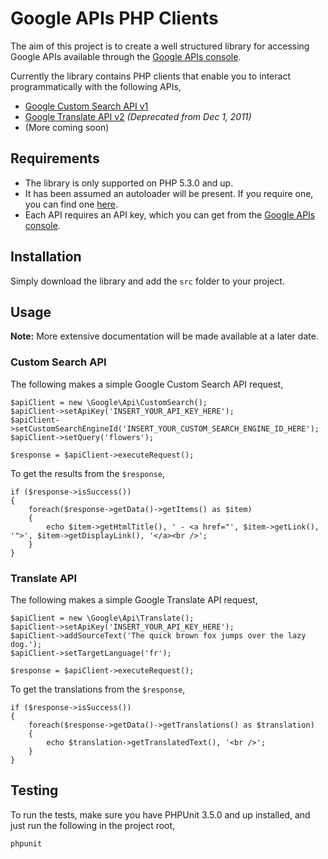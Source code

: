 Google APIs PHP Clients
=======================

The aim of this project is to create a well structured library for accessing Google APIs available through the [Google APIs console][1].

Currently the library contains PHP clients that enable you to interact programmatically with the following APIs,

* [Google Custom Search API v1][2]
* [Google Translate API v2][3] _(Deprecated from Dec 1, 2011)_
* (More coming soon)

Requirements
------------

* The library is only supported on PHP 5.3.0 and up.
* It has been assumed an autoloader will be present. If you require one, you can find one [here][4].
* Each API requires an API key, which you can get from the [Google APIs console][1].

Installation
------------

Simply download the library and add the `src` folder to your project.

Usage
-----

**Note:** More extensive documentation will be made available at a later date.

### Custom Search API

The following makes a simple Google Custom Search API request,

    $apiClient = new \Google\Api\CustomSearch();
    $apiClient->setApiKey('INSERT_YOUR_API_KEY_HERE');
    $apiClient->setCustomSearchEngineId('INSERT_YOUR_CUSTOM_SEARCH_ENGINE_ID_HERE');
    $apiClient->setQuery('flowers');

    $response = $apiClient->executeRequest();

To get the results from the `$response`,

    if ($response->isSuccess())
    {
        foreach($response->getData()->getItems() as $item)
        {
            echo $item->getHtmlTitle(), ' - <a href="', $item->getLink(), '">', $item->getDisplayLink(), '</a><br />';
        }
    }

### Translate API

The following makes a simple Google Translate API request,

    $apiClient = new \Google\Api\Translate();
    $apiClient->setApiKey('INSERT_YOUR_API_KEY_HERE');
    $apiClient->addSourceText('The quick brown fox jumps over the lazy dog.');
    $apiClient->setTargetLanguage('fr');

    $response = $apiClient->executeRequest();

To get the translations from the `$response`,

    if ($response->isSuccess())
    {
        foreach($response->getData()->getTranslations() as $translation)
        {
            echo $translation->getTranslatedText(), '<br />';
        }
    }

Testing
-------

To run the tests, make sure you have PHPUnit 3.5.0 and up installed, and just run the following in the project root,

    phpunit

[1]: https://code.google.com/apis/console/
[2]: https://code.google.com/apis/customsearch/v1/overview.html
[3]: http://code.google.com/apis/language/translate/overview.html
[4]: http://groups.google.com/group/php-standards/web/psr-0-final-proposal